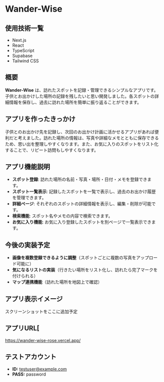 # Wander-Wise

## 使用技術一覧
- Next.js
- React
- TypeScript
- Supabase
- Tailwind CSS

## 概要
**Wander-Wise** は、訪れたスポットを記録・管理できるシンプルなアプリです。子供とお出かけした場所の記録を残したいと思い開発しました。各スポットの詳細情報を保存し、過去に訪れた場所を簡単に振り返ることができます。

## アプリを作ったきっかけ
子供とのお出かけ先を記録し、次回のお出かけ計画に活かせるアプリがあれば便利だと考えました。訪れた場所の情報は、写真や詳細なメモとともに保存できるため、思い出を整理しやすくなります。また、お気に入りのスポットをリスト化することで、リピート訪問もしやすくなります。

## アプリ機能説明
- **スポット登録**: 訪れた場所の名前・写真・場所・日付・メモを登録できます。
- **スポット一覧表示**: 記録したスポットを一覧で表示し、過去のお出かけ履歴を管理できます。
- **詳細ページ**: それぞれのスポットの詳細情報を表示し、編集・削除が可能です。
- **検索機能**: スポット名やメモの内容で検索できます。
- **お気に入り機能**: お気に入り登録したスポットを別ページで一覧表示できます。

## 今後の実装予定
- **画像を複数登録できるように調整**（スポットごとに複数の写真をアップロード可能に）
- **気になるリストの実装**（行きたい場所をリスト化し、訪れたら完了マークを付けられる）
- **マップ連携機能**（訪れた場所を地図上で確認）

## アプリ表示イメージ
スクリーンショットをここに追加予定

## アプリURL[
https://wander-wise-rose.vercel.app/

## テストアカウント
- **ID:** testuser@example.com
- **PASS:** password

